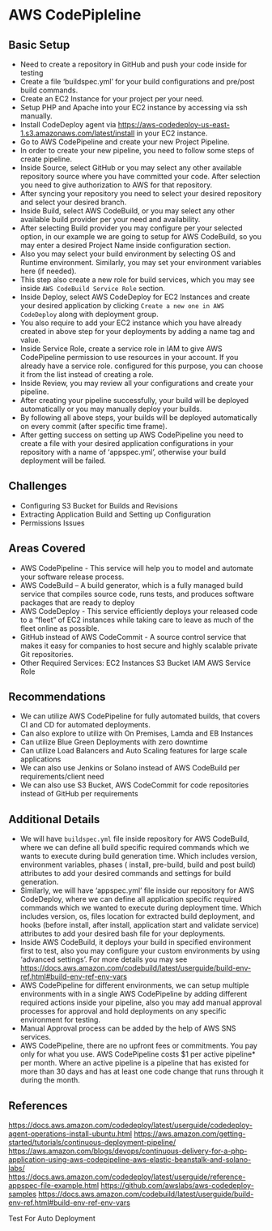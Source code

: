 # AWS CodePipleline 


## Basic Setup
- Need to create a repository in GitHub and push your code inside for testing
- Create a file ‘buildspec.yml’ for your build configurations and pre/post build commands.
- Create an EC2 Instance for your project per your need.
- Setup PHP and Apache into your EC2 instance by accessing via ssh manually.
- Install CodeDeploy agent via https://aws-codedeploy-us-east-1.s3.amazonaws.com/latest/install in your EC2 instance.
- Go to AWS CodePipeline and create your new Project Pipeline.
- In order to create your new pipeline, you need to follow some steps of create pipeline.
- Inside Source, select GitHub or you may select any other available repository source where you have committed your code. After selection you need to give authorization to AWS for that repository.
- After syncing your repository you need to select your desired repository and select your desired branch.
- Inside Build, select AWS CodeBuild, or you may select any other available build provider per your need and availability.
- After selecting Build provider you may configure per your selected option, in our example we are going to setup for AWS CodeBuild, so you may enter a desired Project Name inside configuration section.
- Also you may select your build environment by selecting OS and Runtime environment. Similarly, you may set your environment variables here (if needed).
- This step also create a new role for build services, which you may see inside `AWS CodeBuild Service Role` section.
- Inside Deploy, select AWS CodeDeploy for EC2 Instances and create your desired application by clicking `Create a new one in AWS CodeDeploy` along with deployment group.
- You also require to add your EC2 instance which you have already created in above step for your deployments by adding a name tag and value.
- Inside Service Role, create a service role in IAM to give AWS CodePipeline permission to use resources in your account. If you already have a service role. configured for this purpose, you can choose it from the list instead of creating a role.
- Inside Review, you may review all your configurations and create your pipeline.
- After creating your pipeline successfully, your build will be deployed automatically or you may manually deploy your builds.
- By following all above steps, your builds will be deployed automatically on every commit (after specific time frame).
- After getting success on setting up AWS CodePipeline you need to create a file with your desired application configurations in your repository with a name of ‘appspec.yml’, otherwise your build deployment will be failed.

## Challenges
- Configuring S3 Bucket for Builds and Revisions
- Extracting Application Build and Setting up Configuration
- Permissions Issues

## Areas Covered
- AWS CodePipeline - This service will help you to model and automate your software release process.
- AWS CodeBuild – A build generator, which is a fully managed build service that compiles source code, runs tests, and produces software packages that are ready to deploy
- AWS CodeDeploy - This service efficiently deploys your released code to a “fleet” of EC2 instances while taking care to leave as much of the fleet online as possible. 
- GitHub instead of AWS CodeCommit -  A source control service that makes it easy for companies to host secure and highly scalable private Git repositories.
- Other Required Services:
	EC2 Instances
	S3 Bucket
	IAM
	AWS Service Role

## Recommendations
- We can utilize AWS CodePipeline for fully automated builds, that covers CI and CD for automated deployments.
- Can also explore to utilize with On Premises, Lamda and EB Instances
- Can utilize Blue Green Deployments with zero downtime
- Can utilize Load Balancers and Auto Scaling features for large scale applications
- We can also use Jenkins or Solano instead of AWS CodeBuild per requirements/client need
- We can also use S3 Bucket, AWS CodeCommit for code repositories instead of GitHub per requirements

## Additional Details
- We will have `buildspec.yml` file inside repository for AWS CodeBuild, where we can define all build specific required commands which we wants to execute during build generation time. Which includes version, environment variables, phases ( install, pre-build, build and post build) attributes to add your desired commands and settings for build generation.
- Similarly, we will have ‘appspec.yml’ file inside our repository for AWS CodeDeploy, where we can define all application specific required commands which we wanted to execute during deployment time. Which includes version, os, files location for extracted build deployment, and hooks (before install, after install, application start and validate service) attributes to add your desired bash file for your deployments.
- Inside AWS CodeBuild, it deploys your build in specified environment first to test, also you may configure your custom environments by using ‘advanced settings’. For more details you may see https://docs.aws.amazon.com/codebuild/latest/userguide/build-env-ref.html#build-env-ref-env-vars 
- AWS CodePipeline for different environments, we can setup multiple environments with in a single AWS CodePipeline by adding different required actions inside your pipeline, also you may add manual approval processes for approval and hold deployments on any specific environment for testing.
- Manual Approval process can be added by the help of AWS SNS services.
- AWS CodePipeline, there are no upfront fees or commitments. You pay only for what you use. AWS CodePipeline costs $1 per active pipeline* per month. Where an active pipeline is a pipeline that has existed for more than 30 days and has at least one code change that runs through it during the month.


## References
https://docs.aws.amazon.com/codedeploy/latest/userguide/codedeploy-agent-operations-install-ubuntu.html 
https://aws.amazon.com/getting-started/tutorials/continuous-deployment-pipeline/
https://aws.amazon.com/blogs/devops/continuous-delivery-for-a-php-application-using-aws-codepipeline-aws-elastic-beanstalk-and-solano-labs/ 
https://docs.aws.amazon.com/codedeploy/latest/userguide/reference-appspec-file-example.html 
https://github.com/awslabs/aws-codedeploy-samples 
https://docs.aws.amazon.com/codebuild/latest/userguide/build-env-ref.html#build-env-ref-env-vars 

Test For Auto Deployment
